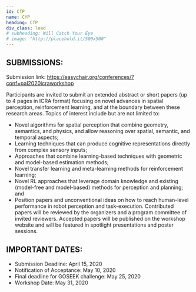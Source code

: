 ```yaml
---
id: CfP
name: CfP
heading: CfP
div_class: lead
# subheading: Will Catch Your Eye
# image: "http://placehold.it/500x500"
---
```


SUBMISSIONS:
---------------------
Submission link: <a href="https://easychair.org/conferences/?conf=pal2020icraworkshop">https://easychair.org/conferences/?conf=pal2020icraworkshop</a>

Participants are invited to submit an extended abstract or short papers (up to 4 pages in ICRA format) focusing on novel advances in spatial perception, reinforcement learning, and at the boundary between these research areas. 
Topics of interest include but are not limited to:
- Novel algorithms for spatial perception that combine geometry, semantics, and physics, and allow reasoning over spatial, semantic, and temporal aspects;
- Learning techniques that can produce cognitive representations directly from complex sensory inputs;
- Approaches that combine learning-based techniques with geometric and model-based estimation methods;
- Novel transfer learning and meta-learning methods for reinforcement learning;
- Novel RL approaches that leverage domain knowledge and existing (model-free and model-based) methods for perception and planning; and
- Position papers and unconventional ideas on how to reach human-level performance in robot perception and task-execution. 
Contributed papers will be reviewed by the organizers and a program committee of invited reviewers. Accepted papers will be published on the workshop website and will be featured in spotlight presentations and poster sessions. 
 
IMPORTANT DATES:
----------------------------
- Submission Deadline: April 15, 2020
- Notification of Acceptance: May 10, 2020
- Final deadline for GOSEEK challenge: May 25, 2020  
- Workshop Date: May 31, 2020
